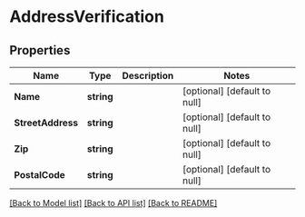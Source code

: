 # AddressVerification

## Properties
Name | Type | Description | Notes
------------ | ------------- | ------------- | -------------
**Name** | **string** |  | [optional] [default to null]
**StreetAddress** | **string** |  | [optional] [default to null]
**Zip** | **string** |  | [optional] [default to null]
**PostalCode** | **string** |  | [optional] [default to null]

[[Back to Model list]](../README.md#documentation-for-models) [[Back to API list]](../README.md#documentation-for-api-endpoints) [[Back to README]](../README.md)


